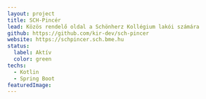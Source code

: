 ```yaml
---
layout: project
title: SCH-Pincér
lead: Közös rendelő oldal a Schönherz Kollégium lakói számára
github: https://github.com/kir-dev/sch-pincer
website: https://schpincer.sch.bme.hu
status:
  label: Aktív
  color: green
techs:
  - Kotlin
  - Spring Boot
featuredImage:
---
```

